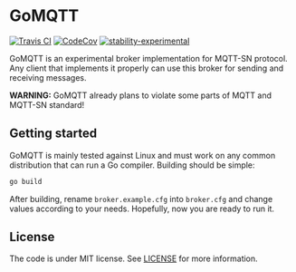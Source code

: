 # GoMQTT

[![Travis CI](https://img.shields.io/travis/com/Hexawolf/GoMQTT.svg?style=flat-square&logo=Linux)](https://travis-ci.com/Hexawolf/GoMQTT)
[![CodeCov](https://img.shields.io/codecov/c/github/Hexawolf/GoMQTT.svg?style=flat-square)](https://codecov.io/gh/Hexawolf/GoMQTT)
[![stability-experimental](https://img.shields.io/badge/stability-experimental-orange.svg?style=flat-square)](https://github.com/emersion/stability-badges#experimental)

GoMQTT is an experimental broker implementation for MQTT-SN protocol.
Any client that implements it properly can use this broker for sending and receiving messages.

**WARNING:** GoMQTT already plans to violate some parts of MQTT and MQTT-SN standard!

## Getting started

GoMQTT is mainly tested against Linux and must work on any common distribution that can run a Go
compiler. Building should be simple:

```bash
go build
```

After building, rename `broker.example.cfg` into `broker.cfg` and change values according to your needs.
Hopefully, now you are ready to run it.

## License

The code is under MIT license. See [LICENSE](LICENSE) for more information.